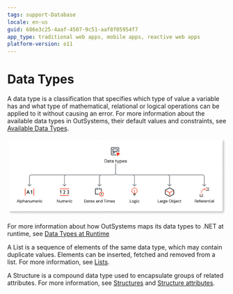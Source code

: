 ```yaml
---
tags: support-Database
locale: en-us
guid: 686e3c25-4aaf-4507-9c51-aaf8f05954f7
app_type: traditional web apps, mobile apps, reactive web apps
platform-version: o11
---
```


# Data Types

A data type is a classification that specifies which type of value a variable has and what type of mathematical, relational or logical operations can be applied to it without causing an error. 
For more information about the  available data types in OutSystems, their default values and constraints, see [Available Data Types](available-data-types.md).

![Data types in OutSystems](images/data-types-diag.png)

For more information about how OutSystems maps its data types to .NET at runtime, see [Data Types at Runtime](data-types-at-runtime.md)

A List is a sequence of elements of the same data type, which may contain duplicate values. Elements can be inserted, fetched and removed from a list. For more information, see [Lists](list.md).

A Structure is a compound data type used to encapsulate groups of related attributes. For more information, see [Structures](../../lang/auto/Class.Structure.final.md) and [Structure attributes](../../lang/auto/Class.Structure%20Attribute.final.md).

